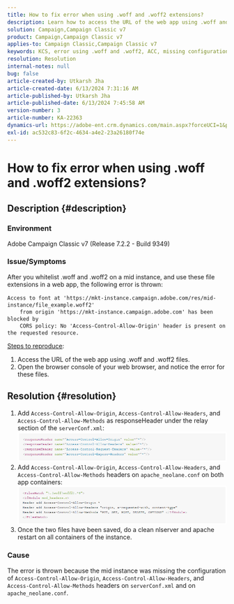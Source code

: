 ```yaml
---
title: How to fix error when using .woff and .woff2 extensions?
description: Learn how to access the URL of the web app using .woff and .woff2 files when you open the browser console of your web browser.
solution: Campaign,Campaign Classic v7
product: Campaign,Campaign Classic v7
applies-to: Campaign Classic,Campaign Classic v7
keywords: KCS, error using .woff and .woff2, ACC, missing configuration on serverConf.xml and Apache
resolution: Resolution
internal-notes: null
bug: false
article-created-by: Utkarsh Jha
article-created-date: 6/13/2024 7:31:16 AM
article-published-by: Utkarsh Jha
article-published-date: 6/13/2024 7:45:58 AM
version-number: 3
article-number: KA-22363
dynamics-url: https://adobe-ent.crm.dynamics.com/main.aspx?forceUCI=1&pagetype=entityrecord&etn=knowledgearticle&id=0e7e3fe7-5629-ef11-840b-000d3a37eaf2
exl-id: ac532c83-6f2c-4634-a4e2-23a26180f74e
---
```

# How to fix error when using .woff and .woff2 extensions?

## Description {#description}


### Environment

Adobe Campaign Classic v7 (Release 7.2.2 - Build 9349)

### Issue/Symptoms

After you whitelist .woff and .woff2 on a mid instance, and use these file extensions in a web app, the following error is thrown:


```
Access to font at 'https://mkt-instance.campaign.adobe.com/res/mid-instance/file_example.woff2'
    from origin 'https://mkt-instance.campaign.adobe.com' has been blocked by 
    CORS policy: No 'Access-Control-Allow-Origin' header is present on the requested resource.
```


<u>Steps to reproduce</u>:

1. Access the URL of the web app using .woff and .woff2 files.
2. Open the browser console of your web browser, and notice the error for these files.



## Resolution {#resolution}


1. Add `Access-Control-Allow-Origin`, `Access-Control-Allow-Headers`, and `Access-Control-Allow-Methods` as responseHeader under the relay section of the `serverConf.xml`:    ![](assets/02ae0a1c-2515-ee11-8f6e-6045bd0067ea.png)
2. Add `Access-Control-Allow-Origin`, `Access-Control-Allow-Headers`, and `Access-Control-Allow-Methods` headers on `apache_neolane.conf` on both app containers:    ![](assets/f7215128-2515-ee11-8f6e-6045bd0067ea.png)
3. Once the two files have been saved, do a clean nlserver and apache restart on all containers of the instance.


### Cause

The error is thrown because the mid instance was missing the configuration of `Access-Control-Allow-Origin`, `Access-Control-Allow-Headers`, and `Access-Control-Allow-Methods` headers on `serverConf.xml` and on `apache_neolane.conf`.
